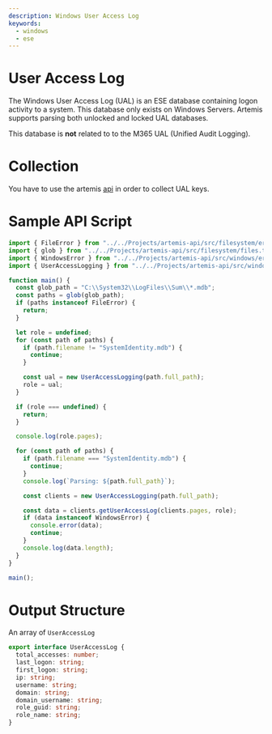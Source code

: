 ```yaml
---
description: Windows User Access Log
keywords:
  - windows
  - ese
---
```


# User Access Log

The Windows User Access Log (UAL) is an ESE database containing logon activity
to a system. This database only exists on Windows Servers. Artemis supports
parsing both unlocked and locked UAL databases.

This database is **not** related to to the M365 UAL (Unified Audit Logging).

# Collection

You have to use the artemis [api](../../API/overview.md) in order to collect UAL
keys.

# Sample API Script

```typescript
import { FileError } from "../../Projects/artemis-api/src/filesystem/errors.ts";
import { glob } from "../../Projects/artemis-api/src/filesystem/files.ts";
import { WindowsError } from "../../Projects/artemis-api/src/windows/errors.ts";
import { UserAccessLogging } from "../../Projects/artemis-api/src/windows/ese/ual.ts";

function main() {
  const glob_path = "C:\\System32\\LogFiles\\Sum\\*.mdb";
  const paths = glob(glob_path);
  if (paths instanceof FileError) {
    return;
  }

  let role = undefined;
  for (const path of paths) {
    if (path.filename != "SystemIdentity.mdb") {
      continue;
    }

    const ual = new UserAccessLogging(path.full_path);
    role = ual;
  }

  if (role === undefined) {
    return;
  }

  console.log(role.pages);

  for (const path of paths) {
    if (path.filename === "SystemIdentity.mdb") {
      continue;
    }
    console.log(`Parsing: ${path.full_path}`);

    const clients = new UserAccessLogging(path.full_path);

    const data = clients.getUserAccessLog(clients.pages, role);
    if (data instanceof WindowsError) {
      console.error(data);
      continue;
    }
    console.log(data.length);
  }
}

main();
```

# Output Structure

An array of `UserAccessLog`

```typescript
export interface UserAccessLog {
  total_accesses: number;
  last_logon: string;
  first_logon: string;
  ip: string;
  username: string;
  domain: string;
  domain_username: string;
  role_guid: string;
  role_name: string;
}
```
